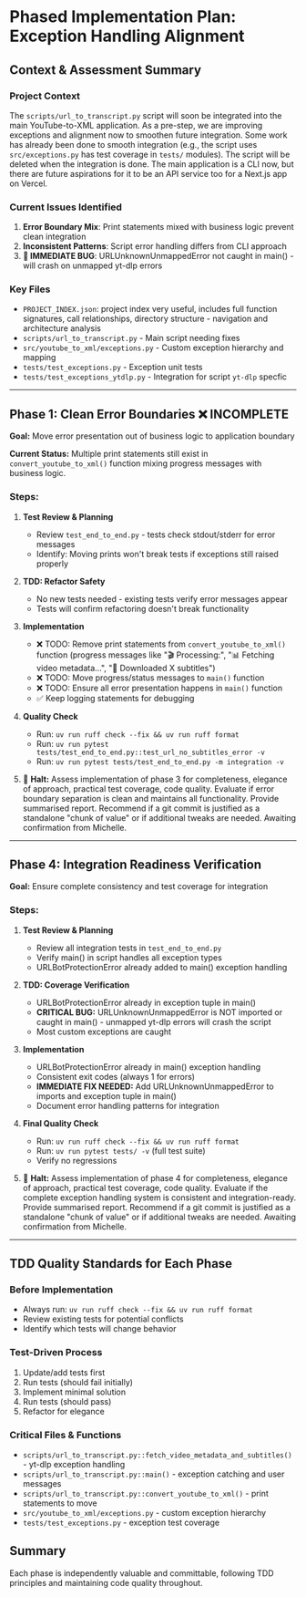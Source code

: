 # Phased Implementation Plan: Exception Handling Alignment

## Context & Assessment Summary

### Project Context
The `scripts/url_to_transcript.py` script will soon be integrated into the main YouTube-to-XML application. As a pre-step, we are improving exceptions and alignment now to smoothen future integration. Some work has already been done to smooth integration (e.g., the script uses `src/exceptions.py` has test coverage in `tests/` modules). The script will be deleted when the integration is done. The main application is a CLI now, but there are future aspirations for it to be an API service too for a Next.js app on Vercel.

### Current Issues Identified
1. **Error Boundary Mix**: Print statements mixed with business logic prevent clean integration
2. **Inconsistent Patterns**: Script error handling differs from CLI approach
3. **🚨 IMMEDIATE BUG**: URLUnknownUnmappedError not caught in main() - will crash on unmapped yt-dlp errors

### Key Files
- `PROJECT_INDEX.json`: project index very useful, includes full function signatures, call relationships, directory structure - navigation and architecture analysis
- `scripts/url_to_transcript.py` - Main script needing fixes
- `src/youtube_to_xml/exceptions.py` - Custom exception hierarchy and mapping
- `tests/test_exceptions.py` - Exception unit tests
- `tests/test_exceptions_ytdlp.py` - Integration for script `yt-dlp` specfic

---

## Phase 1: Clean Error Boundaries ❌ INCOMPLETE

**Goal:** Move error presentation out of business logic to application boundary

**Current Status:** Multiple print statements still exist in `convert_youtube_to_xml()` function mixing progress messages with business logic.

### Steps:
1. **Test Review & Planning**
   - Review `test_end_to_end.py` - tests check stdout/stderr for error messages
   - Identify: Moving prints won't break tests if exceptions still raised properly

2. **TDD: Refactor Safety**
   - No new tests needed - existing tests verify error messages appear
   - Tests will confirm refactoring doesn't break functionality

3. **Implementation**
   - ❌ TODO: Remove print statements from `convert_youtube_to_xml()` function (progress messages like "🎬 Processing:", "📊 Fetching video metadata...", "📝 Downloaded X subtitles")
   - ❌ TODO: Move progress/status messages to `main()` function
   - ❌ TODO: Ensure all error presentation happens in `main()` function
   - ✅ Keep logging statements for debugging

4. **Quality Check**
   - Run: `uv run ruff check --fix && uv run ruff format`
   - Run: `uv run pytest tests/test_end_to_end.py::test_url_no_subtitles_error -v`
   - Run: `uv run pytest tests/test_end_to_end.py -m integration -v`

5. 🛑 **Halt:** Assess implementation of phase 3 for completeness, elegance of approach, practical test coverage, code quality. Evaluate if error boundary separation is clean and maintains all functionality. Provide summarised report. Recommend if a git commit is justified as a standalone "chunk of value" or if additional tweaks are needed. Awaiting confirmation from Michelle.

---

## Phase 4: Integration Readiness Verification

**Goal:** Ensure complete consistency and test coverage for integration

### Steps:
1. **Test Review & Planning**
   - Review all integration tests in `test_end_to_end.py`
   - Verify main() in script handles all exception types
   - URLBotProtectionError already added to main() exception handling

2. **TDD: Coverage Verification**
   - URLBotProtectionError already in exception tuple in main()
   - **CRITICAL BUG:** URLUnknownUnmappedError is NOT imported or caught in main() - unmapped yt-dlp errors will crash the script
   - Most custom exceptions are caught

3. **Implementation**
   - URLBotProtectionError already in main() exception handling
   - Consistent exit codes (always 1 for errors) 
   - **IMMEDIATE FIX NEEDED:** Add URLUnknownUnmappedError to imports and exception tuple in main()
   - Document error handling patterns for integration

4. **Final Quality Check**
   - Run: `uv run ruff check --fix && uv run ruff format`
   - Run: `uv run pytest tests/ -v` (full test suite)
   - Verify no regressions

5. 🛑 **Halt:** Assess implementation of phase 4 for completeness, elegance of approach, practical test coverage, code quality. Evaluate if the complete exception handling system is consistent and integration-ready. Provide summarised report. Recommend if a git commit is justified as a standalone "chunk of value" or if additional tweaks are needed. Awaiting confirmation from Michelle.

---

## TDD Quality Standards for Each Phase

### Before Implementation
- Always run: `uv run ruff check --fix && uv run ruff format`
- Review existing tests for potential conflicts
- Identify which tests will change behavior

### Test-Driven Process
1. Update/add tests first
2. Run tests (should fail initially)
3. Implement minimal solution
4. Run tests (should pass)
5. Refactor for elegance

### Critical Files & Functions
- `scripts/url_to_transcript.py::fetch_video_metadata_and_subtitles()` - yt-dlp exception handling
- `scripts/url_to_transcript.py::main()` - exception catching and user messages
- `scripts/url_to_transcript.py::convert_youtube_to_xml()` - print statements to move
- `src/youtube_to_xml/exceptions.py` - custom exception hierarchy
- `tests/test_exceptions.py` - exception test coverage

## Summary

Each phase is independently valuable and committable, following TDD principles and maintaining code quality throughout.